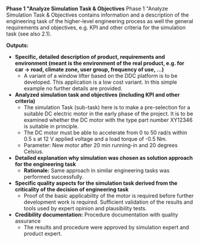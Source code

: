 **Phase 1 "Analyze Simulation Task & Objectives**
Phase 1 "Analyze Simulation Task & Objectives contains information and a description of the engineering task of the higher-level engineering process as well the general requirements and objectives, e.g. KPI and other criteria for the simulation task (see also 2.1).

**Outputs:**

* **Specific, detailed description of product, requirements and environment (meant is the environment of the real product, e.g. for car -> road, climate zone, user group, frequency of use, …)**
    * A variant of a window lifter based on the DDC platform is to be developed. This application is a low cost variant. In this simple example no further details are provided.
* **Analyzed simulation task and objectives (including KPI and other criteria)**
    * The simulation Task (sub-task) here is to make a pre-selection for a suitable DC electric motor in the early phase of the project. It is to be examined whether the DC motor with the type part number XY12346 is suitable in principle.
    * The DC motor must be able to accelerate from 0 to 50 rad/s within 0.5 s at 12 V applied voltage and a load torque of -0.5 Nm.
    * Parameter: New motor after 20 min running-in and 20 degrees Celsius.
* **Detailed explanation why simulation was chosen as solution approach for the engineering task**
    * **Rationale:** Same approach in similar engineering tasks was performed successfully.
* **Specific quality aspects for the simulation task derived from the criticality of the decision of engineering task**
    * Proof of the basic applicability of the motor is required before further development work is required. Sufficient validation of the results and tools used by expert opinion and plausibility tests.
* **Credibility documentation:** Procedure documentation with quality assurance
    * The results and procedure were approved by simulation expert and product expert.